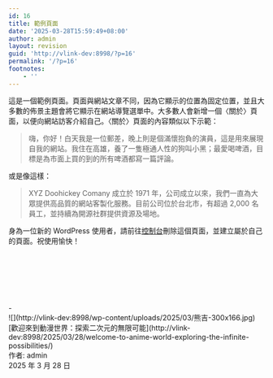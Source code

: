 ```yaml
---
id: 16
title: 範例頁面
date: '2025-03-28T15:59:49+08:00'
author: admin
layout: revision
guid: 'http://vlink-dev:8998/?p=16'
permalink: '/?p=16'
footnotes:
    - ''
---
```


這是一個範例頁面。頁面與網站文章不同，因為它顯示的位置為固定位置，並且大多數的佈景主題會將它顯示在網站導覽選單中。大多數人會新增一個〈關於〉頁面，以便向網站訪客介紹自己。〈關於〉頁面的內容類似以下示範：

> 嗨，你好！白天我是一位郵差，晚上則是個滿懷抱負的演員，這是用來展現自我的網站。我住在高雄，養了一隻極通人性的狗叫小黑；最愛喝啤酒，目標是為市面上買的到的所有啤酒都寫一篇評論。

或是像這樣：

> XYZ Doohickey Comany 成立於 1971 年，公司成立以來，我們一直為大眾提供高品質的網站客製化服務。目前公司位於台北市，有超過 2,000 名員工，並持續為開源社群提供資源及場地。

身為一位新的 WordPress 使用者，請前往[控制台](http://vlink-dev:8998/wp-admin/)刪除這個頁面，並建立屬於自己的頁面。祝使用愉快！

<div aria-hidden="true" class="wp-block-spacer" style="height:100px"></div>- <div class="wp-block-latest-posts__featured-image">![](http://vlink-dev:8998/wp-content/uploads/2025/03/熊吉-300x166.jpg)</div>[歡迎來到動漫世界：探索二次元的無限可能](http://vlink-dev:8998/2025/03/28/welcome-to-anime-world-exploring-the-infinite-possibilities/)<div class="wp-block-latest-posts__post-author">作者: admin</div><time class="wp-block-latest-posts__post-date" datetime="2025-03-28T15:40:12+08:00">2025 年 3 月 28 日</time>